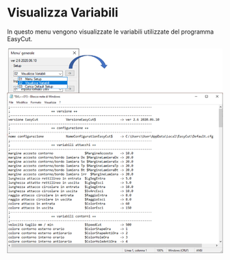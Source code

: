 # Visualizza Variabili

In questo menu vengono visualizzate le variabili utilizzate del programma EasyCut.

![Visualizza Variabili](/public/setup/visualizza-variabili.png)
